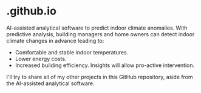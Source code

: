 # .github.io

AI-assisted analytical software to predict indoor climate anomalies.
With predictive analysis, building managers and home owners can detect indoor climate changes in advance leading to:
- Comfortable and stable indoor temperatures.
- Lower energy costs.
- Increased building efficiency. Insights will allow pro-active intervention.


I'll try to share all of my other projects in this GitHub repository, aside from the AI-assisted analytical software.
